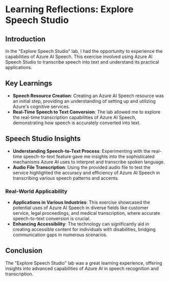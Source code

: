 # Learning Reflections: Explore Speech Studio

## Introduction
In the "Explore Speech Studio" lab, I had the opportunity to experience the capabilities of Azure AI Speech. This exercise involved using Azure AI Speech Studio to transcribe speech into text and understand its practical applications.

## Key Learnings

- **Speech Resource Creation**: Creating an Azure AI Speech resource was an initial step, providing an understanding of setting up and utilizing Azure's cognitive services.
- **Real-Time Speech to Text Conversion**: The lab allowed me to explore the real-time transcription capabilities of Azure AI Speech, demonstrating how speech is accurately converted into text.

## Speech Studio Insights
- **Understanding Speech-to-Text Process**: Experimenting with the real-time speech-to-text feature gave me insights into the sophisticated mechanisms Azure AI uses to interpret and transcribe spoken language.
- **Audio File Transcription**: Using the provided audio file to test the service highlighted the accuracy and efficiency of Azure AI Speech in transcribing various speech patterns and accents.

### Real-World Applicability
- **Applications in Various Industries**: This exercise showcased the potential uses of Azure AI Speech in diverse fields like customer service, legal proceedings, and medical transcription, where accurate speech-to-text conversion is crucial.
- **Enhancing Accessibility**: The technology can significantly aid in creating accessible content for individuals with disabilities, bridging communication gaps in numerous scenarios.

## Conclusion
The "Explore Speech Studio" lab was a great learning experience, offering insights into advanced capabilities of Azure AI in speech recognition and transcription.

